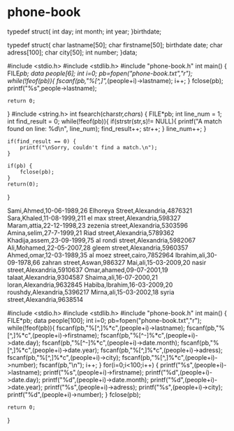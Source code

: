 # phone-book
typedef struct{
    int day;
    int month;
    int year;
}birthdate;


typedef struct{
    char lastname[50];
    char firstname[50];
    birthdate date;
    char adress[100];
    char city[50];
    int number;
}data;

#include <stdio.h>
#include <stdlib.h>
#include "phone-book.h"
int main()
{
   FILE*pb;
   data people[6];
   int i=0;
   pb=fopen("phone-book.txt","r");
   while(!feof(pb)){
    fscanf(pb,"%[^,]",*(people+i)->lastname);
    i++;
   }
   fclose(pb);
   printf("%s",people->lastname);

    return 0;
}
#include <string.h>
int fsearch(char*str,char*s)
{   FILE*pb;
    int line_num = 1;
	int find_result = 0;
    while(!feof(pb)){
    if(strstr(str,s)!= NULL){
      printf("A match found on line: %d\n", line_num);
			find_result++;
			str++;
		}
		line_num++;
}

	if(find_result == 0) {
		printf("\nSorry, couldn't find a match.\n");
	}

	if(pb) {
		fclose(pb);
	}
   	return(0);
}

Sami,Ahmed,10-06-1989,26 Elhoreya Street,Alexandria,4876321
Sara,Khaled,11-08-1999,211 el max street,Alexandria,598327
Maram,attia,22-12-1998,23 zezenia street,Alexandria,5303596
Amina,selim,27-7-1999,21 Riad street,Alexandria,5789362
Khadija,assem,23-09-1999,75 al rondi street,Alexandria,5982067
Ali,Mohamed,22-05-2007,28 gleem street,Alexandria,5960357
Ahmed,omar,12-03-1989,35 al moez street,cairo,7852964
Ibrahim,ali,30-09-1978,66 zahran street,Aswan,986327
Mai,ali,15-03-2009,20 nasir street,Alexandria,5910637
Omar,ahamed,09-07-2001,19 talaat,Alexandria,9304587
Shaima,ali,16-07-2000,21 loran,Alexandria,9632845
Habiba,Ibrahim,16-03-2009,20 roushdy,Alexandria,5396217
Mirna,ali,15-03-2002,18 syria street,Alexandria,9638514


#include <stdio.h>
#include <stdlib.h>
#include "phone-book.h"
int main()
{
   FILE*pb;
   data people[100];
   int i=0;
   pb=fopen("phone-book.txt","r");
while(!feof(pb)){
   fscanf(pb,"%[^,]%*c",(people+i)->lastname);
   fscanf(pb,"%[^,]%*c",(people+i)->firstname);
   fscanf(pb,"%[^-]%*c",(people+i)->date.day);
   fscanf(pb,"%[^-]%*c",(people+i)->date.month);
   fscanf(pb,"%[^,]%*c",(people+i)->date.year);
   fscanf(pb,"%[^,]%*c",(people+i)->adress);
   fscanf(pb,"%[^,]%*c",(people+i)->city);
   fscanf(pb,"%[^,]%*c",(people+i)->number);
   fscanf(pb,"\n");
   i++;
}
for(i=0;i<100;i++)
   {
   printf("%s",(people+i)->lastname);
   printf("%s",(people+i)->firstname);
   printf("%d",(people+i)->date.day);
   printf("%d",(people+i)->date.month);
   printf("%d",(people+i)->date.year);
   printf("%s",(people+i)->adress);
   printf("%s",(people+i)->city);
   printf("%d",(people+i)->number);
   }
   fclose(pb);

    return 0;
}
